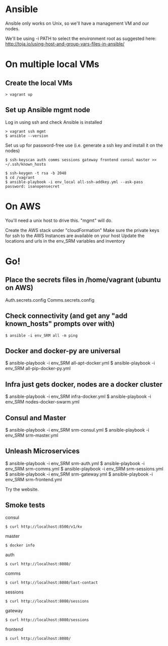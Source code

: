Ansible
========================

Ansible only works on Unix, so we'll have a management VM and our nodes.

We'll be using -i PATH to select the environment root as suggested here:
http://toja.io/using-host-and-group-vars-files-in-ansible/



On multiple local VMs
========================

Create the local VMs
------------------------
```
> vagrant up
```


Set up Ansible mgmt node
------------------------
Log in using ssh and check Ansible is installed
```
> vagrant ssh mgmt
$ ansible --version
```

Set us up for password-free use (i.e. generate a ssh key and install it on the nodes)
```
$ ssh-keyscan auth comms sessions gateway frontend consul master >> ~/.ssh/known_hosts

$ ssh-keygen -t rsa -b 2048
$ cd /vagrant
$ ansible-playbook -i env_local all-ssh-addkey.yml --ask-pass
password: isanopensecret
```

On AWS
========================

You'll need a unix host to drive this.  "mgmt" will do.

Create the AWS stack under "cloudFormation"
Make sure the private keys for ssh to the AWS Instances are available on your host
Update the locations and urls in the env_SRM variables and inventory



Go!
========================

Place the secrets files in /home/vagrant (ubuntu on AWS)
------------------------
Auth.secrets.config
Comms.secrets.config


Check connectivity (and get any "add known_hosts" prompts over with)
------------------------
```
$ ansible -i env_SRM all -m ping
```


Docker and docker-py are universal
------------------------
$ ansible-playbook -i env_SRM all-apt-docker.yml
$ ansible-playbook -i env_SRM all-pip-docker-py.yml

Infra just gets docker, nodes are a docker cluster
------------------------
$ ansible-playbook -i env_SRM infra-docker.yml
$ ansible-playbook -i env_SRM nodes-docker-swarm.yml

Consul and Master
------------------------
$ ansible-playbook -i env_SRM srm-consul.yml
$ ansible-playbook -i env_SRM srm-master.yml

Unleash Microservices
------------------------
$ ansible-playbook -i env_SRM srm-auth.yml
$ ansible-playbook -i env_SRM srm-comms.yml
$ ansible-playbook -i env_SRM srm-sessions.yml
$ ansible-playbook -i env_SRM srm-gateway.yml
$ ansible-playbook -i env_SRM srm-frontend.yml

Try the website.


Smoke tests
-----------------------
consul
```
$ curl http://localhost:8500/v1/kv
```

master
```
$ docker info
```

auth
```
$ curl http://localhost:8080/
```

comms
```
$ curl http://localhost:8080/last-contact
```

sessions
```
$ curl http://localhost:8080/sessions
```

gateway
```
$ curl http://localhost:8080/sessions
```

frontend
```
$ curl http://localhost:8080/
```
